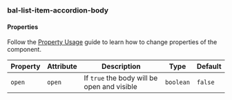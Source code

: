 ### bal-list-item-accordion-body
 
#### Properties

Follow the [Property Usage](https://design.baloise.dev/?path=/docs/implementation-property--page) guide to learn how to change properties of the component.

| Property | Attribute | Description                                 | Type      | Default |
| -------- | --------- | ------------------------------------------- | --------- | ------- |
| `open`   | `open`    | If `true` the body will be open and visible | `boolean` | `false` |


 